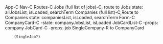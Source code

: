 App-C
    Nav-C
    Routes-C
        Jobs (full list of jobs)-C, route to Jobs
            state: allJobsList, isLoaded, searchTerm
        Companies (full list)-C,Route to Companies
            state: companiesList, isLoaded, searchTerm
            Form-C
            CompanyCard-C
            -state: companyJobsList, isLoaded
                JobCardList-C
                -props: company
                        JobCard-C
                        -props: job
        SingleCompany-R to CompanyCard


        (SingleJob?)

